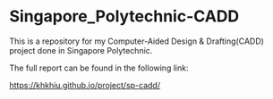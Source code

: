 # Singapore_Polytechnic-CADD

This is a repository for my Computer-Aided Design & Drafting(CADD) project done in Singapore Polytechnic.

The full report can be found in the following link:

https://khkhiu.github.io/project/sp-cadd/
